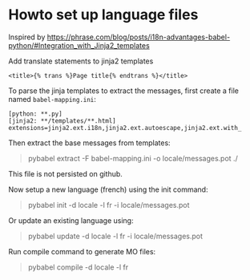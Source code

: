 # Howto set up language files

Inspired by https://phrase.com/blog/posts/i18n-advantages-babel-python/#Integration_with_Jinja2_templates

Add translate statements to jinja2 templates

```
<title>{% trans %}Page title{% endtrans %}</title>
```

To parse the jinja templates to extract the messages, first 
create a file named `babel-mapping.ini`:

```
[python: **.py]
[jinja2: **/templates/**.html]
extensions=jinja2.ext.i18n,jinja2.ext.autoescape,jinja2.ext.with_
```

Then extract the base messages from templates:
> pybabel extract -F babel-mapping.ini -o locale/messages.pot ./

This file is not persisted on github.

Now setup a new language (french) using the init command:
> pybabel init -d locale -l fr -i locale/messages.pot

Or update an existing language using:
> pybabel update -d locale -l fr -i locale/messages.pot

Run compile command to generate MO files:
> pybabel compile -d locale -l fr
